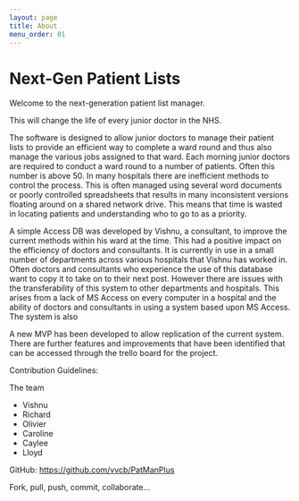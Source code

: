 ```yaml
---
layout: page
title: About
menu_order: 01
---
```

# Next-Gen Patient Lists

Welcome to the next-generation patient list manager.

This will change the life of every junior doctor in the NHS.

The software is designed to allow junior doctors to manage their patient lists to provide an efficient way to complete a ward round and thus also manage the various jobs assigned to that ward. Each morning junior doctors are required to conduct a ward round to a number of patients. Often this number is above 50. In many hospitals there are inefficient methods to control the process. This is often managed using several word documents or poorly controlled spreadsheets that results in many inconsistent versions floating around on a shared network drive. This means that time is wasted in locating patients and understanding who to go to as a priority.

A simple Access DB was developed by Vishnu, a consultant, to improve the current methods within his ward at the time. This had a positive impact on the efficiency of doctors and consultants. It is currently in use in a small number of departments across various hospitals that Vishnu has worked in. Often doctors and consultants who experience the use of this database want to copy it to take on to their next post. However there are issues with the transferability of this system to other departments and hospitals. This arises from a lack of MS Access on every computer in a hospital and the ability of doctors and consultants in using a system based upon MS Access. The system is also

A new MVP has been developed to allow replication of the current system. There are further features and improvements that have been identified that can be accessed through the trello board for the project.

Contribution Guidelines:


The team
- Vishnu  
- Richard  
- Olivier  
- Caroline  
- Caylee  
- Lloyd  

GitHub: https://github.com/vvcb/PatManPlus

Fork, pull, push, commit, collaborate...
